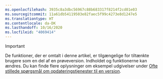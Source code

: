 ```yaml
---
ms.openlocfilehash: 3935c8a3dbc56967c88b683317f8214f2cd01e03
ms.sourcegitcommit: 11a61db54119503e82faec5f99c4273e8d1247e5
ms.translationtype: HT
ms.contentlocale: da-DK
ms.lasthandoff: 10/16/2020
ms.locfileid: "4069414"
---
```

> [!IMPORTANT]
> De funktioner, der er omtalt i denne artikel, er tilgængelige for tiltænkte brugere som en del af en prøveversion. Indholdet og funktionerne kan ændres. Du kan finde flere oplysninger om eksempel udgivelser under [Ofte stillede spørgsmål om opdateringstjenester til en version](https://docs.microsoft.com/dynamics365/unified-operations/fin-and-ops/get-started/one-version).

